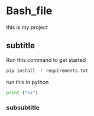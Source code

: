 # Bash_file
this is my project
## subtitle
Run this command to get started
```sh
pip install -r requirements.txt
```
run this in python

```python
print ("hi")
```
### subsubtitle